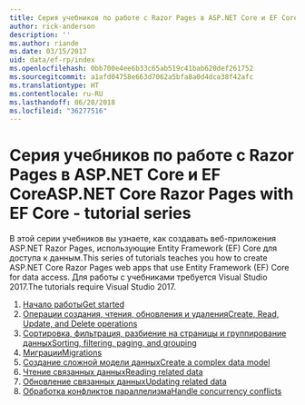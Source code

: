```yaml
---
title: Серия учебников по работе с Razor Pages в ASP.NET Core и EF Core
author: rick-anderson
description: ''
ms.author: riande
ms.date: 03/15/2017
uid: data/ef-rp/index
ms.openlocfilehash: 0bb700e4ee6b33c65ab519c41bab620def261752
ms.sourcegitcommit: a1afd04758e663d7062a5bfa8a0d4dca38f42afc
ms.translationtype: HT
ms.contentlocale: ru-RU
ms.lasthandoff: 06/20/2018
ms.locfileid: "36277516"
---
```

# <a name="aspnet-core-razor-pages-with-ef-core---tutorial-series"></a><span data-ttu-id="f4bd4-102">Серия учебников по работе с Razor Pages в ASP.NET Core и EF Core</span><span class="sxs-lookup"><span data-stu-id="f4bd4-102">ASP.NET Core Razor Pages with EF Core - tutorial series</span></span>

<span data-ttu-id="f4bd4-103">В этой серии учебников вы узнаете, как создавать веб-приложения ASP.NET Razor Pages, использующие Entity Framework (EF) Core для доступа к данным.</span><span class="sxs-lookup"><span data-stu-id="f4bd4-103">This series of tutorials teaches you how to create ASP.NET Core Razor Pages web apps that use Entity Framework (EF) Core for data access.</span></span> <span data-ttu-id="f4bd4-104">Для работы с учебниками требуется Visual Studio 2017.</span><span class="sxs-lookup"><span data-stu-id="f4bd4-104">The tutorials require Visual Studio 2017.</span></span>

1. [<span data-ttu-id="f4bd4-105">Начало работы</span><span class="sxs-lookup"><span data-stu-id="f4bd4-105">Get started</span></span>](xref:data/ef-rp/intro)
1. [<span data-ttu-id="f4bd4-106">Операции создания, чтения, обновления и удаления</span><span class="sxs-lookup"><span data-stu-id="f4bd4-106">Create, Read, Update, and Delete operations</span></span>](xref:data/ef-rp/crud)
1. [<span data-ttu-id="f4bd4-107">Сортировка, фильтрация, разбиение на страницы и группирование данных</span><span class="sxs-lookup"><span data-stu-id="f4bd4-107">Sorting, filtering, paging, and grouping</span></span>](xref:data/ef-rp/sort-filter-page)
1. [<span data-ttu-id="f4bd4-108">Миграции</span><span class="sxs-lookup"><span data-stu-id="f4bd4-108">Migrations</span></span>](xref:data/ef-rp/migrations)
1. [<span data-ttu-id="f4bd4-109">Создание сложной модели данных</span><span class="sxs-lookup"><span data-stu-id="f4bd4-109">Create a complex data model</span></span>](xref:data/ef-rp/complex-data-model)
1. [<span data-ttu-id="f4bd4-110">Чтение связанных данных</span><span class="sxs-lookup"><span data-stu-id="f4bd4-110">Reading related data</span></span>](xref:data/ef-rp/read-related-data)
1. [<span data-ttu-id="f4bd4-111">Обновление связанных данных</span><span class="sxs-lookup"><span data-stu-id="f4bd4-111">Updating related data</span></span>](xref:data/ef-rp/update-related-data)
1. [<span data-ttu-id="f4bd4-112">Обработка конфликтов параллелизма</span><span class="sxs-lookup"><span data-stu-id="f4bd4-112">Handle concurrency conflicts</span></span>](xref:data/ef-rp/concurrency)

